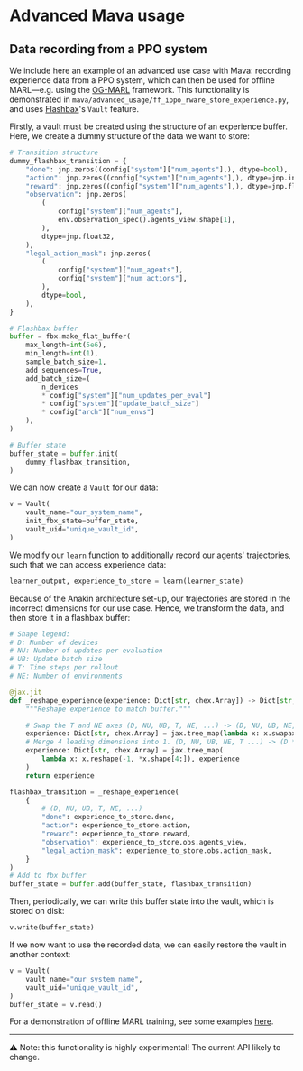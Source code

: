 # Advanced Mava usage
## Data recording from a PPO system
We include here an example of an advanced use case with Mava: recording experience data from a PPO system, which can then be used for offline MARL—e.g. using the [OG-MARL](https://github.com/instadeepai/og-marl) framework. This functionality is demonstrated in `mava/advanced_usage/ff_ippo_rware_store_experience.py`, and uses [Flashbax](https://github.com/instadeepai/flashbax)'s `Vault` feature.

Firstly, a vault must be created using the structure of an experience buffer. Here, we create a dummy structure of the data we want to store:
```py
# Transition structure
dummy_flashbax_transition = {
    "done": jnp.zeros((config["system"]["num_agents"],), dtype=bool),
    "action": jnp.zeros((config["system"]["num_agents"],), dtype=jnp.int32),
    "reward": jnp.zeros((config["system"]["num_agents"],), dtype=jnp.float32),
    "observation": jnp.zeros(
        (
            config["system"]["num_agents"],
            env.observation_spec().agents_view.shape[1],
        ),
        dtype=jnp.float32,
    ),
    "legal_action_mask": jnp.zeros(
        (
            config["system"]["num_agents"],
            config["system"]["num_actions"],
        ),
        dtype=bool,
    ),
}

# Flashbax buffer
buffer = fbx.make_flat_buffer(
    max_length=int(5e6),
    min_length=int(1),
    sample_batch_size=1,
    add_sequences=True,
    add_batch_size=(
        n_devices
        * config["system"]["num_updates_per_eval"]
        * config["system"]["update_batch_size"]
        * config["arch"]["num_envs"]
    ),
)

# Buffer state
buffer_state = buffer.init(
    dummy_flashbax_transition,
)
```

We can now create a `Vault` for our data:
```py
v = Vault(
    vault_name="our_system_name",
    init_fbx_state=buffer_state,
    vault_uid="unique_vault_id",
)
```

We modify our `learn` function to additionally record our agents' trajectories, such that we can access experience data:
```py
learner_output, experience_to_store = learn(learner_state)
```

Because of the Anakin architecture set-up, our trajectories are stored in the incorrect dimensions for our use case. Hence, we transform the data, and then store it in a flashbax buffer:
```py
# Shape legend:
# D: Number of devices
# NU: Number of updates per evaluation
# UB: Update batch size
# T: Time steps per rollout
# NE: Number of environments

@jax.jit
def _reshape_experience(experience: Dict[str, chex.Array]) -> Dict[str, chex.Array]:
    """Reshape experience to match buffer."""

    # Swap the T and NE axes (D, NU, UB, T, NE, ...) -> (D, NU, UB, NE, T, ...)
    experience: Dict[str, chex.Array] = jax.tree_map(lambda x: x.swapaxes(3, 4), experience)
    # Merge 4 leading dimensions into 1. (D, NU, UB, NE, T ...) -> (D * NU * UB * NE, T, ...)
    experience: Dict[str, chex.Array] = jax.tree_map(
        lambda x: x.reshape(-1, *x.shape[4:]), experience
    )
    return experience

flashbax_transition = _reshape_experience(
    {
        # (D, NU, UB, T, NE, ...)
        "done": experience_to_store.done,
        "action": experience_to_store.action,
        "reward": experience_to_store.reward,
        "observation": experience_to_store.obs.agents_view,
        "legal_action_mask": experience_to_store.obs.action_mask,
    }
)
# Add to fbx buffer
buffer_state = buffer.add(buffer_state, flashbax_transition)
```

Then, periodically, we can write this buffer state into the vault, which is stored on disk:
```py
v.write(buffer_state)
```

If we now want to use the recorded data, we can easily restore the vault in another context:
```py
v = Vault(
    vault_name="our_system_name",
    vault_uid="unique_vault_id",
)
buffer_state = v.read()
```

For a demonstration of offline MARL training, see some examples [here](https://github.com/instadeepai/og-marl/tree/feat/vault).

---
⚠️ Note: this functionality is highly experimental! The current API likely to change.
